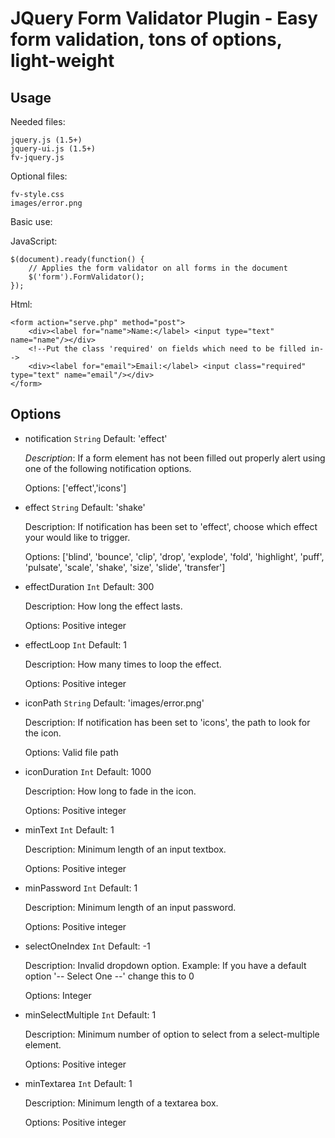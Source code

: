 JQuery Form Validator Plugin - Easy form validation, tons of options, light-weight
================================

Usage
---
Needed files:

    jquery.js (1.5+)
	jquery-ui.js (1.5+)
	fv-jquery.js

Optional files:

    fv-style.css
	images/error.png

Basic use:

JavaScript:

	$(document).ready(function() {
		// Applies the form validator on all forms in the document
		$('form').FormValidator();
	});
	
Html:

	<form action="serve.php" method="post">
		<div><label for="name">Name:</label> <input type="text" name="name"/></div>
		<!--Put the class 'required' on fields which need to be filled in-->
		<div><label for="email">Email:</label> <input class="required" type="text" name="email"/></div>
	</form>

Options
---
* notification `String` Default: 'effect'

    *Description*: If a form element has not been filled out properly alert using one of the following notification options.
	
	Options: ['effect','icons']

* effect `String` Default: 'shake'

    Description: If notification has been set to 'effect', choose which effect your would like to trigger.
	
	Options: ['blind', 'bounce', 'clip', 'drop', 'explode', 'fold', 'highlight', 'puff', 'pulsate', 'scale', 'shake', 'size', 'slide', 'transfer']
    
* effectDuration `Int` Default: 300

    Description: How long the effect lasts.
	
	Options: Positive integer

* effectLoop `Int` Default: 1

    Description: How many times to loop the effect.
	
	Options: Positive integer

* iconPath `String` Default: 'images/error.png'

    Description: If notification has been set to 'icons', the path to look for the icon.
	
	Options: Valid file path

* iconDuration `Int` Default: 1000

    Description: How long to fade in the icon.
	
	Options: Positive integer

* minText `Int` Default: 1

    Description: Minimum length of an input textbox.
	
	Options: Positive integer

* minPassword `Int` Default: 1

    Description: Minimum length of an input password.
	
	Options: Positive integer

* selectOneIndex `Int` Default: -1

    Description: Invalid dropdown option. Example: If you have a default option '-- Select One --' change this to 0
	
	Options: Integer

* minSelectMultiple `Int` Default: 1

    Description: Minimum number of option to select from a select-multiple element.
	
	Options: Positive integer

* minTextarea `Int` Default: 1

    Description: Minimum length of a textarea box.
	
	Options: Positive integer